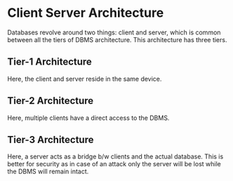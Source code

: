 # Client Server Architecture

Databases revolve around two things: client and server, which is common between all
the tiers of DBMS architecture. This architecture has three tiers.

## Tier-1 Architecture

Here, the client and server reside in the same device.

## Tier-2 Architecture

Here, multiple clients have a direct access to the DBMS.

## Tier-3 Architecture

Here, a server acts as a bridge b/w clients and the actual database. This is better
for security as in case of an attack only the server will be lost while the DBMS
will remain intact.
